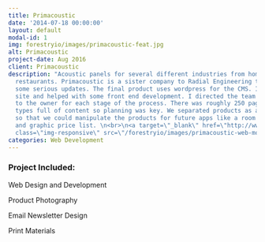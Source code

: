 ```yaml
---
title: Primacoustic
date: '2014-07-18 00:00:00'
layout: default
modal-id: 1
img: forestryio/images/primacoustic-feat.jpg
alt: Primacoustic
project-date: Aug 2016
client: Primacoustic
description: "Acoustic panels for several different industries from home studios to
  restaurants. Primacoustic is a sister company to Radial Engineering that needed
  some serious updates. The final product uses wordpress for the CMS. I designed the
  site and helped with some front end development. I directed the team and reported
  to the owner for each stage of the process. There was roughly 250 pages and post
  types full of content so planning was key. We separated products as a post type
  so that we could manipulate the products for future apps like a room calculator
  and graphic price list. \n<br>\n<a target=\"_blank\" href=\"http://www.primacoustic.com\">www.primacoustic.com</a>\n\n<img
  class=\"img-responsive\" src=\"/forestryio/images/primacoustic-web-mockup.jpg\">"
categories: Web Development
---
```

### Project Included:

Web Design and Development

Product Photography

Email Newsletter Design

Print Materials